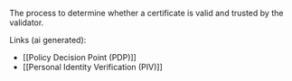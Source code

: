 The process to determine whether a certificate is valid and trusted by the validator.

Links (ai generated):
 - [[Policy Decision Point (PDP)]]
 - [[Personal Identity Verification (PIV)]]
